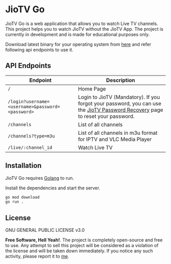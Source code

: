 # JioTV Go

JioTV Go is a web application that allows you to watch Live TV channels. This project helps you to watch JioTV without the JioTV App. The project is currently in development and is made for educational purposes only.

Download latest binary for your operating system from [here](https://github.com/rabilrbl/jiotv_go/releases/latest) and refer following api endpoints to use it.

## API Endpoints

| Endpoint | Description |
| --- | --- |
| `/` | Home Page |
| `/login?username=<username>&password=<password>` | Login to JioTV (Mandatory). If you forgot your password, you can use the [JioTV Password Recovery](https://www.jio.com/selfcare/signup/forgot-password) page to reset your password. |
| `/channels` | List of all channels |
| `/channels?type=m3u` | List of all channels in m3u format for IPTV and VLC Media Player |
| `/live/:channel_id` | Watch Live TV |

## Installation

JioTV Go requires [Golang](https://golang.org/) to run.

Install the dependencies and start the server.

```sh
go mod download
go run .
```

## License

GNU GENERAL PUBLIC LICENSE v3.0

**Free Software, Hell Yeah!**. The project is completely open-source and free to use. Any attempt to sell this project will be considered as a violation of the license and will be taken down immediately. If you notice any such activity, please report it to [me](mailto:rabil@rbls.eu.org).
